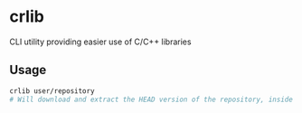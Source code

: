 # crlib
CLI utility providing easier use of C/C++ libraries

## Usage

```bash
crlib user/repository
# Will download and extract the HEAD version of the repository, inside repository/
```



